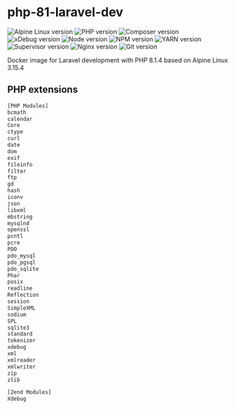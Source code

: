 # php-81-laravel-dev

![Alpine Linux version](https://img.shields.io/badge/ALPINE%20LINUX-3.15.4-blue?style=for-the-badge)
![PHP version](https://img.shields.io/badge/PHP-8.1.4-blue?style=for-the-badge)
![Composer version](https://img.shields.io/badge/COMPOSER-2.3.3-blue?style=for-the-badge)
![xDebug version](https://img.shields.io/badge/XDEBUG-3.1.4-blue?style=for-the-badge)
![Node version](https://img.shields.io/badge/node-16.14.2-blue?style=for-the-badge)
![NPM version](https://img.shields.io/badge/npm-8.1.3-blue?style=for-the-badge)
![YARN version](https://img.shields.io/badge/yarn-1.22.17-blue?style=for-the-badge)
![Supervisor version](https://img.shields.io/badge/supervisor-4.2.2-blue?style=for-the-badge)
![Nginx version](https://img.shields.io/badge/nginx-1.20.2-blue?style=for-the-badge)
![Git version](https://img.shields.io/badge/git-2.34.1-blue?style=for-the-badge)

Docker image for Laravel development with PHP 8.1.4 based on Alpine Linux 3.15.4

## PHP extensions

```txt
[PHP Modules]
bcmath
calendar
Core
ctype
curl
date
dom
exif
fileinfo
filter
ftp
gd
hash
iconv
json
libxml
mbstring
mysqlnd
openssl
pcntl
pcre
PDO
pdo_mysql
pdo_pgsql
pdo_sqlite
Phar
posix
readline
Reflection
session
SimpleXML
sodium
SPL
sqlite3
standard
tokenizer
xdebug
xml
xmlreader
xmlwriter
zip
zlib

[Zend Modules]
Xdebug
```
